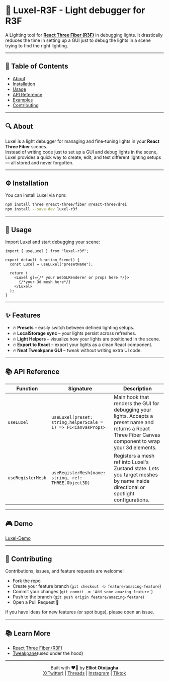 <h1>🌟 Luxel-R3F - Light debugger for R3F</h1>

A Lighting tool for **[React Three Fiber (R3F)](https://github.com/pmndrs/react-three-fiber)** in debugging lights. It drastically reduces the time in setting up a GUI just to debug the lights in a scene trying to find the right lighting.

---

## 📖 Table of Contents

- [About](#-about)
- [Installation](#-installation)
- [Usage](#-usage)
- [API Reference](#-api-reference)
- [Examples](#-examples)
- [Contributing](#-contributing)

---

## 🔍 About

Luxel is a light debugger for managing and fine-tuning lights in your **React Three Fiber** scenes.  
Instead of writing code just to set up a GUI and debug lights in the scene, Luxel provides a quick way to create, edit, and test different lighting setups — all stored and never forgotten.

---

## ⚙️ Installation

You can install Luxel via npm:

```bash
npm install three @react-three/fiber @react-three/drei
npm install --save-dev luxel-r3f

```

---

## 🚀 Usage

Import Luxel and start debugging your scene:

```tsx
import { useLuxel } from "luxel-r3f";

export default function Scene() {
  const Luxel = useLuxel("presetName");

  return (
    <Luxel gl={/* your WebGLRenderer or props here */}>
      {/*your 3d mesh here*/}
    </Luxel>
  );
}
```

---

## ✨ Features

- 🔥 **Presets** – easily switch between defined lighting setups.
- 🔥 **LocalStorage sync** – your lights persist across refreshes.
- 🔥 **Light Helpers** – visualize how your lights are positioned in the scene.
- 🔥 **Export to React** – export your lights as a clean React component.
- 🔥 **Neat Tweakpane GUI** – tweak without writing extra UI code.

---

## 📚 API Reference

| Function          | Signature                                                     | Description                                                                                                                                                |
| ----------------- | ------------------------------------------------------------- | ---------------------------------------------------------------------------------------------------------------------------------------------------------- |
| `useLuxel`        | `useLuxel(preset: string,helperScale = 1) => FC<CanvasProps>` | Main hook that renders the GUI for debugging your lights. Accepts a preset name and returns a React Three Fiber Canvas component to wrap your 3d elements. |
| `useRegisterMesh` | `useRegisterMesh(name: string, ref: THREE.Object3D)`          | Registers a mesh ref into Luxel's Zustand state. Lets you target meshes by name inside directional or spotlight configurations.                            |

---

## 🎮 Demo

[Luxel-Demo](https://github.com/Ellydev0/Luxel/tree/main/demo)

---

## 🤝 Contributing

Contributions, issues, and feature requests are welcome!

- Fork the repo
- Create your feature branch (`git checkout -b feature/amazing-feature`)
- Commit your changes (`git commit -m 'Add some amazing feature'`)
- Push to the branch (`git push origin feature/amazing-feature`)
- Open a Pull Request 🚀

If you have ideas for new features (or spot bugs), please open an issue.

---

## 📚 Learn More

- [React Three Fiber (R3F)](https://r3f.docs.pmnd.rs/getting-started/introduction)
- [Tweakpane](https://tweakpane.github.io/docs/)(used under the hood)

---

<p align="center">
 Built with ❤️‍🔥 by <b>Elliot Otoijagha</b>
 <br />
 <a href="https://x.com/Elly_dev0">X(Twitter)</a> |
 <a href="https://www.threads.com/@elly_dev0">Threads</a> |
 <a href="https://www.instagram.com/elly_dev0">Instagram</a> |
 <a href="https://www.tiktok.com/@elly_dev0">Tiktok</a>
</p>
